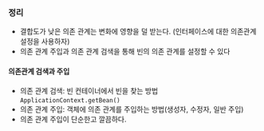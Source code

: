 ### 정리
- 결합도가 낮은 의존 관계는 변화에 영향을 덜 받는다. (인터페이스에 대한 의존관계 설정을 사용하자)
- 의존 관계 주입과 의존 관계 검색을 통해 빈의 의존 관계를 설정할 수 있다

#### 의존관계 검색과 주입
 - 의존 관계 검색: 빈 컨테이너에서 빈을 찾는 방법 `ApplicationContext.getBean()` 
 - 의존 관계 주입: 객체에 의존 관계를 주입하는 방법(생성자, 수정자, 일반 주입)
 - 의존 관계 주입이 단순한고 깔끔하다.
